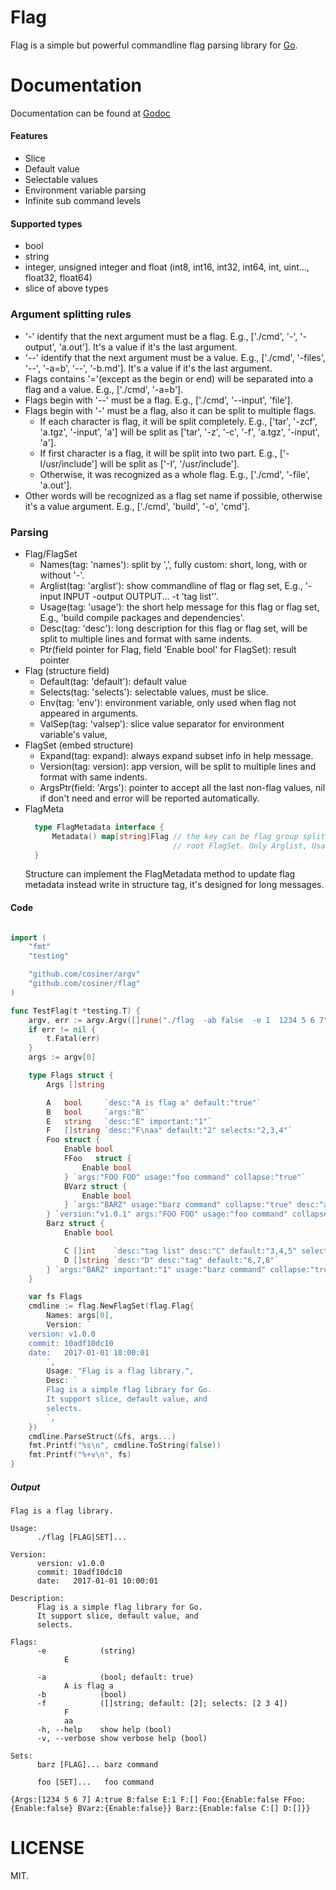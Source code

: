 # Flag

Flag is a simple but powerful commandline flag parsing library for [Go](https://golang.org).

# Documentation
Documentation can be found at [Godoc](https://godoc.org/github.com/cosiner/flag)


#### Features
* Slice
* Default value
* Selectable values
* Environment variable parsing
* Infinite sub command levels

#### Supported types
* bool
* string
* integer, unsigned integer and float (int8, int16, int32, int64, int, uint..., float32, float64)
* slice of above types

### Argument splitting rules
* '-' identify that the next argument must be a flag. E.g., ['./cmd', '-', '-output', 'a.out'].
  It's a value if it's the last argument.
* '--' identify that the next argument must be a value. E.g., ['./cmd', '-files', '--', '-a=b', '--', '-b.md'].
  It's a value if it's the last argument.
* Flags contains '='(except as the begin or end) will be separated into a flag and a value. E.g., ['./cmd', '-a=b'].
* Flags begin with '--' must be a flag. E.g., ['./cmd', '--input', 'file'].
* Flags begin with '-' must be a flag, also it can be split to multiple flags.
  - If each character is flag, it will be split completely. 
    E.g., ['tar', '-zcf', 'a.tgz', '-input', 'a'] will be split as ['tar', '-z', '-c', '-f', 'a.tgz', '-input', 'a'].   
  - If first character is a flag, it will be split into two part.
    E.g., ['-I/usr/include'] will be split as ['-I', '/usr/include'].
  - Otherwise, it was recognized as a whole flag. E.g., ['./cmd', '-file', 'a.out'].
* Other words will be recognized as a flag set name if possible, otherwise it's a value argument.
    E.g., ['./cmd', 'build', '-o', 'cmd'].
    
### Parsing
* Flag/FlagSet
  * Names(tag: 'names'): split by ',', fully custom: short, long, with or without '-'.
  * Arglist(tag: 'arglist'): show commandline of flag or flag set, E.g., '-input INPUT -output OUTPUT... -t 'tag list''.
  * Usage(tag: 'usage'): the short help message for this flag or flag set, E.g., 'build       compile packages and dependencies'.
  * Desc(tag: 'desc'): long description for this flag or flag set,  will be split to multiple lines and format with same indents.
  * Ptr(field pointer for Flag, field 'Enable bool' for FlagSet): result pointer
* Flag (structure field)
  * Default(tag: 'default'): default value
  * Selects(tag: 'selects'): selectable values, must be slice.
  * Env(tag: 'env'): environment variable, only used when flag not appeared in arguments.
  * ValSep(tag: 'valsep'): slice value separator for environment variable's value,
* FlagSet (embed structure)
  * Expand(tag: expand): always expand subset info in help message.
  * Version(tag: version): app version, will be split to multiple lines and format with same indents.
  * ArgsPtr(field: 'Args'): pointer to accept all the last non-flag values, nil if don't need and error will be reported automatically.
* FlagMeta
  ```Go
    type FlagMetadata interface {
        Metadata() map[string]Flag // the key can be flag group split by ',' E.g. "" and "build, -o", the "" is for
                                   // root FlagSet. Only Arglist, Usage, Desc, Version will be updated.
    }
   ````
  Structure can implement the FlagMetadata method to update flag metadata instead write in structure tag, it's designed
  for long messages.
   
  
#### Code
```Go

import (
	"fmt"
	"testing"

	"github.com/cosiner/argv"
	"github.com/cosiner/flag"
)

func TestFlag(t *testing.T) {
	argv, err := argv.Argv([]rune("./flag  -ab false  -e 1  1234 5 6 7"), nil, nil)
	if err != nil {
		t.Fatal(err)
	}
	args := argv[0]

	type Flags struct {
		Args []string

		A   bool     `desc:"A is flag a" default:"true"`
		B   bool     `args:"B"`
		E   string   `desc:"E" important:"1"`
		F   []string `desc:"F\naa" default:"2" selects:"2,3,4"`
		Foo struct {
			Enable bool
			FFoo   struct {
				Enable bool
			} `args:"FOO FOO" usage:"foo command" collapse:"true"`
			BVarz struct {
				Enable bool
			} `args:"BARZ" usage:"barz command" collapse:"true" desc:"aaabbbbbbbbbbbbb\nbbbbbbbbbbccc\nddd"`
		} `version:"v1.0.1" args:"FOO FOO" usage:"foo command" collapse:"true"`
		Barz struct {
			Enable bool

			C []int    `desc:"tag list" desc:"C" default:"3,4,5" selects:"3,4,5"`
			D []string `desc:"D" desc:"tag" default:"6,7,8"`
		} `args:"BARZ" important:"1" usage:"barz command" collapse:"true" desc:"aaabbbbbbbbbbbbb\nbbbbbbbbbbccc\nddd"`
	}

	var fs Flags
	cmdline := flag.NewFlagSet(flag.Flag{
		Names: args[0],
		Version: `
	version: v1.0.0
	commit: 10adf10dc10
	date:   2017-01-01 10:00:01
		`,
		Usage: "Flag is a flag library.",
		Desc: `
		Flag is a simple flag library for Go.
		It support slice, default value, and
		selects.
		`,
	})
	cmdline.ParseStruct(&fs, args...)
	fmt.Printf("%s\n", cmdline.ToString(false))
	fmt.Printf("%+v\n", fs)
}

```
##### Output
```
Flag is a flag library.

Usage:
      ./flag [FLAG|SET]...

Version:
      version: v1.0.0
      commit: 10adf10dc10
      date:   2017-01-01 10:00:01

Description:
      Flag is a simple flag library for Go.
      It support slice, default value, and
      selects.

Flags:
      -e            (string)
            E

      -a            (bool; default: true)
            A is flag a
      -b            (bool)
      -f            ([]string; default: [2]; selects: [2 3 4])
            F
            aa
      -h, --help    show help (bool)
      -v, --verbose show verbose help (bool)

Sets:
      barz [FLAG]... barz command

      foo [SET]...   foo command

{Args:[1234 5 6 7] A:true B:false E:1 F:[] Foo:{Enable:false FFoo:{Enable:false} BVarz:{Enable:false}} Barz:{Enable:false C:[] D:[]}}
```

# LICENSE
MIT.
